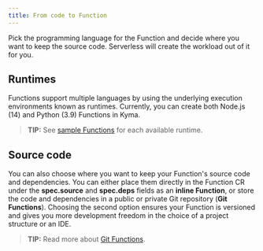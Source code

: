 ```yaml
---
title: From code to Function
---
```


Pick the programming language for the Function and decide where you want to keep the source code. Serverless will create the workload out of it for you.

## Runtimes

Functions support multiple languages by using the underlying execution environments known as runtimes. Currently, you can create both Node.js (14) and Python (3.9) Functions in Kyma.

>**TIP:** See [sample Functions](../../../05-technical-reference/svls-01-sample-functions.md) for each available runtime.

## Source code

You can also choose where you want to keep your Function's source code and dependencies. You can either place them directly in the Function CR under the **spec.source** and **spec.deps** fields as an **inline Function**, or store the code and dependencies in a public or private Git repository (**Git Functions**). Choosing the second option ensures your Function is versioned and gives you more development freedom in the choice of a project structure or an IDE.

>**TIP:** Read more about [Git Functions](../../../05-technical-reference/svls-04-git-source-type.md).
